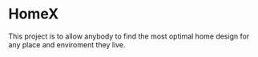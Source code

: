 # HomeX
This project is to allow anybody to find the most optimal home design for any place and enviroment they live.
